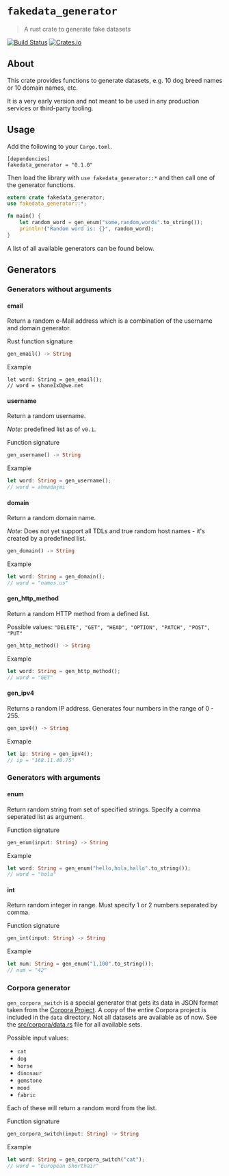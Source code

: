 # `fakedata_generator`
> A rust crate to generate fake datasets

[![Build Status](https://travis-ci.org/kevingimbel/fakedata_generator.svg?branch=master)](https://travis-ci.org/kevingimbel/fakedata_generator)
[![Crates.io](https://img.shields.io/crates/v/fakedata_generator.svg)](https://crates.io/crates/fakedata_generator)


## About

This crate provides functions to generate datasets, e.g. 10 dog breed names or 10 domain names, etc.

It is a very early version and not meant to be used in any production services or third-party tooling. 

## Usage

Add the following to your `Cargo.toml`.

```
[dependencies]
fakedata_generator = "0.1.0"
```

Then load the library with `use fakedata_generator::*` and then call one of the generator functions. 

```rust
extern crate fakedata_generator;
use fakedata_generator::*;

fn main() {
    let random_word = gen_enum("some,random,words".to_string());
    println!("Random word is: {}", random_word); 
}
```

A list of all available generators can be found below.

## Generators

### Generators without arguments

#### email

Return a random e-Mail address which is a combination of the username and domain generator. 

Rust function signature
```rust
gen_email() -> String
```

Example
```shell
let word: String = gen_email();
// word = shaneIxD@we.net
```

#### username

Return a random username.

*Note:* predefined list as of `v0.1`.

Function signature
```rust
gen_username() -> String
```

Example
```rust
let word: String = gen_username();
// word = ahmadajmi
```

#### domain

Return a random domain name.

*Note:* Does not yet support all TDLs and true random host names - it's created by a predefined list.

```rust
gen_domain() -> String
```

Example
```rust
let word: String = gen_domain();
// word = "names.us"
```

#### gen_http_method

Return a random HTTP method from a defined list.

Possible values: `"DELETE", "GET", "HEAD", "OPTION", "PATCH", "POST", "PUT"`

```rust
gen_http_method() -> String
```

Example
```rust
let word: String = gen_http_method();
// word = "GET"
```


#### gen_ipv4

Returns a random IP address. Generates four numbers in the range of 0 - 255.

```rust
gen_ipv4() -> String
``` 

Exmaple
```rust
let ip: String = gen_ipv4();
// ip = "168.11.40.75"
```

### Generators with arguments

#### enum

Return random string from set of specified strings. Specify a comma seperated list as argument.

Function signature
```rust
gen_enum(input: String) -> String
```

Example
```rust
let word: String = gen_enum("hello,hola,hallo".to_string());
// word = "hola"
```


#### int

Return random integer in range. Must specify 1 or 2 numbers separated by comma.

Function signature
```rust
gen_int(input: String) -> String
```

Example
```rust
let num: String = gen_enum("1,100".to_string());
// num = "42"
```

### Corpora generator

`gen_corpora_switch` is a special generator that gets its data in JSON format taken from the [Corpora Project](https://github.com/dariusk/corpora). A copy of the entire Corpora project is included in the `data` directory.
Not all datasets are available as of now. See the [src/corpora/data.rs](https://github.com/kevingimbel/fakedata_generator/blob/master/src/corpora/data.rs) file for all available sets.

Possible input values: 
- `cat`
- `dog`
- `horse`
- `dinosaur`
- `gemstone`
- `mood`
- `fabric`

Each of these will return a random word from the list.

Function signature
```rust
gen_corpora_switch(input: String) -> String
```

Example
```rust
let word: String = gen_corpora_switch("cat");
// word = "European Shorthair"
```
